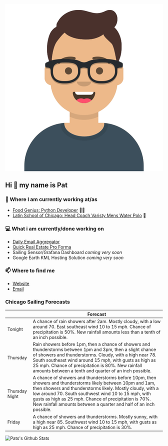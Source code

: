 [![Social banner for p-j-falconer](https://raw.githubusercontent.com/P-J-FALCONER/P-J-FALCONER/master/assets/avataaars.svg)](https://patfalconer.com/)
## Hi :wave: my name is Pat

### 💼 Where I am currently working at/as
- [Food Genius: Python Developer](https://getfoodgenius.com/) 🍔🐍
- [Latin School of Chicago: Head Coach Varisty Mens Water Polo](https://www.latinschool.org/) 🤽


### 💻 What i am currently/done working on
 - [Daily Email Aggregator](https://github.com/P-J-FALCONER/dott_daily_mail)
 - [Quick Real Estate Pro Forma](https://github.com/P-J-FALCONER/henry)
 - Sailing Sensor/Grafana Dashboard *coming very soon*
 - Google Earth KML Hosting Solution *coming very soon*

### 📫 Where to find me
 - [Website](https://patfalconer.com/)
 - [Email](mailto:patrick.j.falconer@gmail.com)


### Chicago Sailing Forecasts
|   | Forecast  |
|---|---|
| Tonight | A chance of rain showers after 2am. Mostly cloudy, with a low around 70. East southeast wind 10 to 15 mph. Chance of precipitation is 50%. New rainfall amounts less than a tenth of an inch possible. |
| Thursday | Rain showers before 1pm, then a chance of showers and thunderstorms between 1pm and 3pm, then a slight chance of showers and thunderstorms. Cloudy, with a high near 78. South southeast wind around 15 mph, with gusts as high as 25 mph. Chance of precipitation is 80%. New rainfall amounts between a tenth and quarter of an inch possible. |
| Thursday Night | A chance of showers and thunderstorms before 10pm, then showers and thunderstorms likely between 10pm and 1am, then showers and thunderstorms likely. Mostly cloudy, with a low around 70. South southwest wind 10 to 15 mph, with gusts as high as 25 mph. Chance of precipitation is 70%. New rainfall amounts between a quarter and half of an inch possible. |
| Friday | A chance of showers and thunderstorms. Mostly sunny, with a high near 85. Southwest wind 10 to 15 mph, with gusts as high as 25 mph. Chance of precipitation is 30%. |

![Pats's Github Stats](https://github-readme-stats.vercel.app/api?username=p-j-falconer&show_icons=true&theme=radical)
